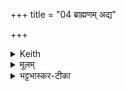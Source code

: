 +++
title = "04 ब्राह्मणम् अद्य"

+++


<details><summary>Keith</summary>

May I win a Brahman to-day, a seer and sprung from seers, of (famous) father and grandfather, fit for the sacrificial gift.
</details>

<details><summary>मूलम्</summary>

ब्रा॒ह्म॒णम॒द्य रा᳚ध्यास॒मृषि॑मार्षे॒यम्पि॑तृ॒मन्त॑म्पैतृम॒त्यꣳ सु॒धातु॑दख्षिणम् ।
</details>

<details><summary>भट्टभास्कर-टीका</summary>

**अद्य** अस्मिन्नहनि **ब्राह्मणं राध्यासं** साधयेयं लभेयेत्यर्थः । ऋषिं द्रष्टारं वेदार्थज्ञम् । आर्षेयम् ऋषेर्वेदार्थज्ञस्यापत्यम् । 'इतश्चानिञः' इति ढक् ।  
**पितृमन्तं** पित्रा सम्यगनुशिष्टम् । स हि पितृमानुच्यते सदा यस्मै जागर्ति पिता । 'ह्रस्वनुङ्भ्यां मतुप्' इति मतुप उदात्तत्वम् ।  
**पैतृमत्यं** पितृमतः पितुरपत्यम् । 'वाङ्मतिपितृमतां छन्दसि ण्यः' ।  
**सुधातुदक्षिणं** शोभनो धातुस्सुधातुः, धातूनामुत्तमं हिरण्यमुच्यते । तद्दक्षिणा यस्मै स **सुधातुदक्षिणः** । पूर्वपदप्रकृतिस्वरत्वम् । तत्र च 'आद्युदात्तं द्व्यच्छन्दसि' इत्युत्तरपदाद्युदात्तत्वम् ॥
</details>